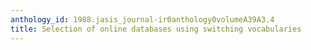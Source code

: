 ```yaml
---
anthology_id: 1988.jasis_journal-ir0anthology0volumeA39A3.4
title: Selection of online databases using switching vocabularies
---
```

